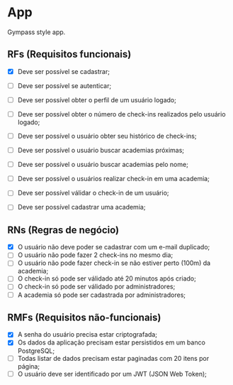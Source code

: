 # App

Gympass style app.

## RFs (Requisitos funcionais)

- [x] Deve ser possível se cadastrar;
- [  ] Deve ser possível se autenticar;
- [  ] Deve ser possível obter o perfil de um usuário logado;
- [  ] Deve ser possível obter o número de check-ins realizados pelo usuário logado;
- [  ] Deve ser possível o usuário obter seu histórico de check-ins;
- [  ] Deve ser possível o usuário buscar academias próximas;
- [  ] Deve ser possível o usuário buscar academias pelo nome;
- [  ] Deve ser possível o usuários realizar check-in em uma academia;
- [  ] Deve ser possível válidar o check-in de um usuário;
- [  ] Deve ser possível cadastrar uma academia;


## RNs (Regras de negócio)

- [x] O usuário não deve poder se cadastrar com um e-mail duplicado;
- [  ] O usuário não pode fazer 2 check-ins no mesmo dia;
- [  ] O usuário não pode fazer check-in se não estiver perto (100m) da academia;
- [  ] O check-in só pode ser válidado até 20 minutos após criado;
- [  ] O check-in só pode ser válidado por administradores;
- [  ] A academia só pode ser cadastrada por administradores;
   
## RMFs (Requisitos não-funcionais)

- [x] A senha do usuário precisa estar criptografada;
- [x] Os dados da aplicação precisam estar persistidos em um banco PostgreSQL;
- [  ] Todas listar de dados precisam estar paginadas com 20 itens por página;
- [  ] O usuário deve ser identificado por um JWT (JSON Web Token);
